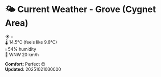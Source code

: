 # 🌤️ Current Weather - Grove (Cygnet Area)

☀️ **-**  
🌡️ 14.5°C (feels like 9.6°C)  
💧 54% humidity  
💨 WNW 20 km/h  

**Comfort:** Perfect 😌  
**Updated:** 20251021030000
